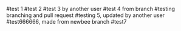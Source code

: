 #test 1
#test 2 
#test 3 by another user
#test 4 from branch
#testing branching and pull request
#testing 5, updated by another user
#test666666, made from newbee  branch
#test7
